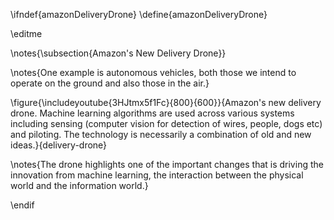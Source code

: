 \ifndef{amazonDeliveryDrone}
\define{amazonDeliveryDrone}

\editme

\notes{\subsection{Amazon's New Delivery Drone}}

\notes{One example is autonomous vehicles, both those we intend to operate on the ground and also those in the air.}

\figure{\includeyoutube{3HJtmx5f1Fc}{800}{600}}{Amazon's new delivery drone. Machine learning algorithms are used across various systems including sensing (computer vision for detection of wires, people, dogs etc) and piloting. The technology is necessarily a combination of old and new ideas.}{delivery-drone}

\notes{The drone highlights one of the important changes that is driving the innovation from machine learning, the interaction between the physical world and the information world.}

\endif
